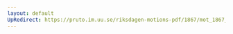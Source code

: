 ```yaml
---
layout: default
UpRedirect: https://pruto.im.uu.se/riksdagen-motions-pdf/1867/mot_1867__ak__258/mot_1867__ak__258-001.pdf
---
```

